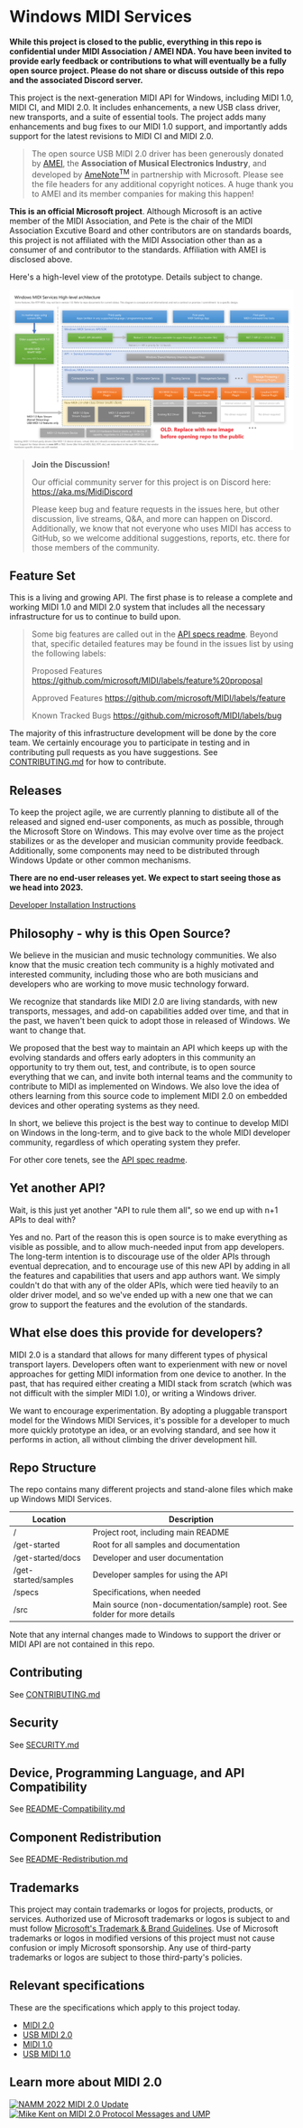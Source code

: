 # Windows MIDI Services

**While this project is closed to the public, everything in this repo is confidential under MIDI Association / AMEI NDA. You have been invited to provide early feedback or contributions to what will eventually be a fully open source project. Please do not share or discuss outside of this repo and the associated Discord server.**

This project is the next-generation MIDI API for Windows, including MIDI 1.0, MIDI CI, and MIDI 2.0. It includes enhancements, a new USB class driver, new transports, and a suite of essential tools. The project adds many enhancements and bug fixes to our MIDI 1.0 support, and importantly adds support for the latest revisions to MIDI CI and MIDI 2.0.

> The open source USB MIDI 2.0 driver has been generously donated by [AMEI](https://www.amei.or.jp/),
> the **Association of Musical Electronics Industry**, and developed by [AmeNote<sup>TM</sup>](https://www.AmeNote.com/) in partnership with
> Microsoft. Please see the file headers for any additional copyright notices. A huge thank you to
> AMEI and its member companies for making this happen!

**This is an official Microsoft project**. Although Microsoft is an active member of the MIDI Association, and Pete is the chair of the MIDI Association Excutive Board and other contributors are on standards boards, this project is not affiliated with the MIDI Association other than as a consumer of and contributor to the standards. Affiliation with AMEI is disclosed above.

Here's a high-level view of the prototype. Details subject to change.

![High-level view of the MIDI stack](img/high-level-view.png)

> **Join the Discussion!**
>
> Our official community server for this project is on Discord here:
> https://aka.ms/MidiDiscord
>
> Please keep bug and feature requests in the issues here, but other discussion, live streams,
> Q&A, and more can happen on Discord. Additionally, we know that not everyone who uses MIDI
> has access to GitHub, so we welcome additional suggestions, reports, etc. there for those
> members of the community.

## Feature Set

This is a living and growing API. The first phase is to release a complete and working MIDI 1.0 and MIDI 2.0 system that includes all the necessary infrastructure for us to continue to build upon.

> Some big features are called out in the [API specs readme](https://github.com/microsoft/MIDI/tree/main/specs/api/README.md). Beyond that, specific detailed features may be found in the issues list by using the following labels:
>
> Proposed Features
> https://github.com/microsoft/MIDI/labels/feature%20proposal
> 
> Approved Features
> https://github.com/microsoft/MIDI/labels/feature
> 
> Known Tracked Bugs
> https://github.com/microsoft/MIDI/labels/bug

The majority of this infrastructure development will be done by the core team. We
certainly encourage you to participate in testing and in contributing pull requests as you have suggestions. See [CONTRIBUTING.md](CONTRIBUTING.md) for how to contribute.

## Releases

To keep the project agile, we are currently planning to distibute all of the released and signed end-user components, as much as possible, through the Microsoft Store on Windows. This may evolve over time as the project stabilizes or as the developer and musician community provide feedback. Additionally, some components may need to be distributed through Windows Update or other common mechanisms.

**There are no end-user releases yet. We expect to start seeing those as we head into 2023.**

[Developer Installation Instructions](./README-Installing.md)

## Philosophy - why is this Open Source?

We believe in the musician and music technology communities. We also know that the music creation tech community is a highly motivated and interested community, including those who are both musicians and developers who are working to move music technology forward.

We recognize that standards like MIDI 2.0 are living standards, with new transports, messages, and add-on capabilities added over time, and that in the past, we haven't been quick to adopt those in released of Windows. We want to change that.

We proposed that the best way to maintain an API which keeps up with the evolving standards and offers early adopters in this community an opportunity to try them out, test, and contribute, is to open source everything that we can, and invite both internal teams and the community to contribute to MIDI as implemented on Windows. We also love the idea of others learning from this source code to implement MIDI 2.0 on embedded devices and other operating systems as they need.

In short, we believe this project is the best way to continue to develop MIDI on Windows in the long-term, and to give back to the whole MIDI developer community, regardless of which operating system they
prefer.

For other core tenets, see the [API spec readme](https://github.com/microsoft/MIDI/tree/main/specs/api/README.md).

## Yet another API?

Wait, is this just yet another "API to rule them all", so we end up with n+1 APIs to deal with?

Yes and no. Part of the reason this is open source is to make everything as visible as possible, and to allow much-needed input from app developers. The long-term intention is to discourage use of the older APIs through eventual deprecation, and to encourage use of this new API by adding in all the features and capabilities that users and app authors want. We simply couldn't do that with any of the older APIs, which were tied heavily to an older driver model, and so we've ended up with a new one that we can grow to support the features and the evolution of the standards.

## What else does this provide for developers?

MIDI 2.0 is a standard that allows for many different types of physical transport layers. Developers often want to experienment with new or novel approaches for getting MIDI information from one device to another. In the past, that has required either creating a MIDI stack from scratch (which was not difficult with the simpler MIDI 1.0), or writing a Windows driver.

We want to encourage experimentation. By adopting a pluggable transport model for the Windows MIDI Services, it's possible for a developer to much more quickly prototype an idea, or an evolving standard, and see how it performs in action, all without climbing the driver development hill.

## Repo Structure

The repo contains many different projects and stand-alone files which make up Windows MIDI Services.

| Location             | Description |
| ---------------------|----------------------------------------------------------|
| /                    | Project root, including main README |
| /get-started         | Root for all samples and documentation |
| /get-started/docs    | Developer and user documentation |
| /get-started/samples | Developer samples for using the API |
| /specs               | Specifications, when needed |
| /src                 | Main source (non-documentation/sample) root. See folder for more details |

Note that any internal changes made to Windows to support the driver or MIDI API are not contained in this repo.


## Contributing

See [CONTRIBUTING.md](CONTRIBUTING.md)

## Security

See [SECURITY.md](SECURITY.md)

## Device, Programming Language, and API Compatibility

See [README-Compatibility.md](README-Compatibility.md)

## Component Redistribution

See [README-Redistribution.md](README-Redistribution.md)

## Trademarks

This project may contain trademarks or logos for projects, products, or services. Authorized use of Microsoft trademarks or logos is subject to and must follow
[Microsoft's Trademark & Brand Guidelines](https://www.microsoft.com/en-us/legal/intellectualproperty/trademarks/usage/general). Use of Microsoft trademarks or logos in modified versions of this project must not cause confusion or imply Microsoft sponsorship. Any use of third-party trademarks or logos are subject to those third-party's policies.

## Relevant specifications

These are the specifications which apply to this project today.

* [MIDI 2.0](https://www.midi.org/specifications/midi-2-0-specifications)
* [USB MIDI 2.0](https://www.midi.org/specifications/midi-transports-specifications/usb/usb-midi-2-0-2)
* [MIDI 1.0](https://www.midi.org/specifications/midi1-specifications)
* [USB MIDI 1.0](https://www.midi.org/specifications/midi-transports-specifications/usb/usb-midi-1-0-2)

## Learn more about MIDI 2.0

[![NAMM 2022 MIDI 2.0 Update](https://img.youtube.com/vi/69hzeBFOPfo/mqdefault.jpg)](https://www.youtube.com/watch?v=69hzeBFOPfo)
[![Mike Kent on MIDI 2.0 Protocol Messages and UMP](https://img.youtube.com/vi/Kky1nlwz8-8/mqdefault.jpg)](https://www.youtube.com/watch?v=Kky1nlwz8-8)

